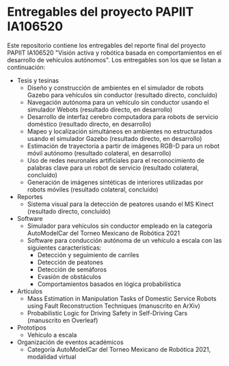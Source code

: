 # Entregables del proyecto PAPIIT IA106520

Este repositorio contiene los entregables del reporte final del proyecto PAPIIT IA106520 "Visión activa y robótica basada en comportamientos en el desarrollo de vehículos autónomos".
Los entregables son los que se listan a continuación:
* Tesis y tesinas
  * Diseño y construcción de ambientes en el simulador de robots Gazebo para vehículos sin conductor (resultado directo, concluído)
  * Navegación autónoma para un vehículo sin conductor usando el simulador Webots (resultado directo, en desarrollo)
  * Desarrollo de interfaz cerebro computadora para robots de servicio doméstico (resultado directo, en desarrollo)
  * Mapeo y localización simultáneos en ambientes no estructurados usando el simulador Gazebo (resultado directo, en desarrollo)
  * Estimación de trayectoria a partir de imágenes RGB-D para un robot móvil autónomo (resultado colateral, en desarrollo)
  * Uso de redes neuronales artificiales para el reconocimiento de palabras clave para un robot de servicio (resultado colateral, concluído)
  * Generación de imágenes sintéticas de interiores utilizadas por robots móviles (resultado colateral, concluído)
* Reportes
  * Sistema visual para la detección de peatores usando el MS Kinect (resultado directo, concluído)
* Software
  * Simulador para vehículos sin conductor empleado en la categoría AutoModelCar del Torneo Mexicano de Robótica 2021
  * Software para conducción autónoma de un vehículo a escala con las siguientes características:
    * Detección y seguimiento de carriles
    * Detección de peatones
    * Detección de semáforos
    * Evasión de obstáculos
    * Comportamientos basados en lógica probabilística
* Artículos 
  * Mass Estimation in Manipulation Tasks of Domestic Service Robots using Fault Reconstruction Techniques (manuscrito en ArXiv)
  * Probabilistic Logic for Driving Safety in Self-Driving Cars (manuscrito en Overleaf)
* Prototipos
  * Vehículo a escala
* Organización de eventos académicos
  * Categoría AutoModelCar del Torneo Mexicano de Robótica 2021, modalidad virtual

